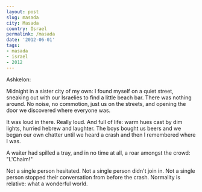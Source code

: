 ```yaml
---
layout: post
slug: masada
city: Masada
country: Israel
permalink: /masada
date: '2012-06-01'
tags:
- masada
- israel
- 2012
---
```


Ashkelon:

Midnight in a sister city of my own: I found myself on a quiet street, sneaking out with our Israelies to find a little beach bar. There was nothing around. No noise, no commotion, just us on the streets, and opening the door we discovered where everyone was.

It was loud in there. Really loud. And full of life: warm hues cast by dim lights, hurried hebrew and laughter. The boys bought us beers and we began our own chatter until we heard a crash and then I remembered where I was.

A waiter had spilled a tray, and in no time at all, a roar amongst the crowd: "L'Chaim!"

Not a single person hesitated. Not a single person didn't join in. Not a single person stopped their conversation from before the crash. Normality is relative: what a wonderful world.